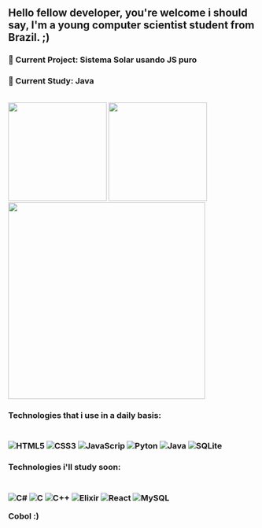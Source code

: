 ## Hello fellow developer, you're welcome i should say, I'm a young computer scientist student from Brazil. ;)

### 🤖 Current Project: **Sistema Solar usando JS puro**
### 🌱 Current Study: **Java**
<br/>
<span>
  <img height="200px" src="https://github-readme-stats.vercel.app/api?username=RafaelPulzi&show_icons=true&theme=transparent"/>
  <img height="200px" src="https://github-readme-stats.vercel.app/api/top-langs/?username=RafaelPulzi&show_icons=true&layout=donut&theme=transparent&langs_count=100&exclude_repo=Determinante-Credito-Carbono-Simplificado,Determinante-Credito-Carbono"/>
<span/>
 <img height="400px" src="https://github-readme-stats.vercel.app/api/wakatime?username=RafaelPulzi&theme=transparent"/>
<br/>
  
<h3>Technologies that i use in a daily basis:<h3/>
  
<div style="display: inline_block"><br/>
  <img alt="HTML5" src="https://img.shields.io/badge/HTML5-E34F26?style=for-the-badge&logo=html5&logoColor=white" />
  <img alt="CSS3" src="https://img.shields.io/badge/CSS3-1572B6?style=for-the-badge&logo=css3&logoColor=white" />
  <img alt="JavaScrip" src="https://img.shields.io/badge/JavaScript-F7DF1E?style=for-the-badge&logo=javascript&logoColor=black" />
  <img alt="Pyton" src="https://img.shields.io/badge/Python-14354C?style=for-the-badge&logo=python&logoColor=white" />
  <img alt="Java" src="https://img.shields.io/badge/Java-ED8B00?style=for-the-badge&logo=openjdk&logoColor=white" />
  <img alt="SQLite" src="https://img.shields.io/badge/SQLite-07405E?style=for-the-badge&logo=sqlite&logoColor=white" />
</div>

<h3>Technologies i'll study soon:<h3/>
<div style="display: inline_block"><br/>
  <img alt="C#" src="https://img.shields.io/badge/C%23-239120?style=for-the-badge&logo=c-sharp&logoColor=white" />
  <img alt="C" src="https://img.shields.io/badge/C-00599C?style=for-the-badge&logo=c&logoColor=white" />
  <img alt="C++" src="https://img.shields.io/badge/C%2B%2B-00599C?style=for-the-badge&logo=c%2B%2B&logoColor=white" />
  <img alt="Elixir" src="https://img.shields.io/badge/Elixir-4B275F?style=for-the-badge&logo=elixir&logoColor=white" />
  <img alt="React" src="https://img.shields.io/badge/React-20232A?style=for-the-badge&logo=react&logoColor=61DAFB" />
  <img alt="MySQL" src="https://img.shields.io/badge/MySQL-00000F?style=for-the-badge&logo=mysql&logoColor=white" />
  <p>Cobol :)</p>
</div>
